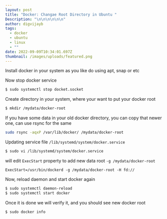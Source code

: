 ```yaml
---
layout: post
title: "Docker: Changae Root Directory in Ubuntu "
Description: "\n\n\n\n\n\n"
author: digvijayb
tags:
  - docker
  - ubuntu
  - linux
  - ""
date: 2022-09-09T10:34:01.697Z
thumbnail: /images/uploads/featured.png
---
```

Install docker in your system as you like do using apt, snap or etc
<!--more-->
Now stop docker service 
```sh
$ sudo systemctl stop docket.socket
```
Create directory in your system, where your want to put your docker root
```sh
$ mkdir /mydata/docker-root
```
If you have some data in your old docker directory, you can copy that newer one, can use rsync for the same

```sh
sudo rsync -aqxP /var/lib/docker/ /mydata/docker-root
```
Updating service file `/lib/systemd/system/docker.service`

```sh
$ sudo vi /lib/systemd/system/docker.service
```
will edit `ExecStart` property to add new data root `-g /mydata/docker-root`

```
ExecStart=/usr/bin/dockerd -g /mydata/docker-root -H fd://
```

Now, reload daemon and start docker again

```sh 
$ sudo systemctl daemon-reload
$ sudo systemctl start docker
```

Once it is done we will verify it, and you should see new docker root
```sh
$ sudo docker info
```
